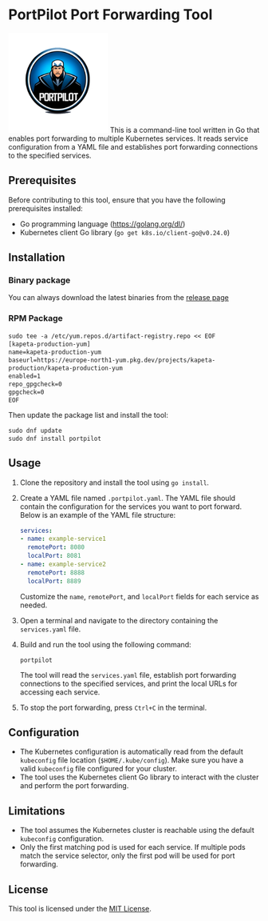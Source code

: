 # PortPilot Port Forwarding Tool

<img src="PortPilot.png" alt="drawing" width="200"/>
This is a command-line tool written in Go that enables port forwarding to multiple Kubernetes services. It reads service configuration from a YAML file and establishes port forwarding connections to the specified services.

## Prerequisites

Before contributing to this tool, ensure that you have the following prerequisites installed:

- Go programming language (https://golang.org/dl/)
- Kubernetes client Go library (`go get k8s.io/client-go@v0.24.0`)

## Installation

### Binary package

You can always download the latest binaries from the [release page](https://github.com/kapetacom/portpilot/releases)

### RPM Package

```shell
sudo tee -a /etc/yum.repos.d/artifact-registry.repo << EOF
[kapeta-production-yum]
name=kapeta-production-yum
baseurl=https://europe-north1-yum.pkg.dev/projects/kapeta-production/kapeta-production-yum
enabled=1
repo_gpgcheck=0
gpgcheck=0
EOF
```

Then update the package list and install the tool:

```shell
sudo dnf update
sudo dnf install portpilot
```

## Usage

1. Clone the repository and install the tool using `go install`.
2. Create a YAML file named `.portpilot.yaml`. The YAML file should contain the configuration for the services you want to port forward. Below is an example of the YAML file structure:

   ```yaml
   services:
   - name: example-service1
     remotePort: 8080
     localPort: 8081
   - name: example-service2
     remotePort: 8888
     localPort: 8889
   ```

   Customize the `name`, `remotePort`, and `localPort` fields for each service as needed.

3. Open a terminal and navigate to the directory containing the `services.yaml` file.
4. Build and run the tool using the following command:

   ```shell
   portpilot
   ```

   The tool will read the `services.yaml` file, establish port forwarding connections to the specified services, and print the local URLs for accessing each service.

5. To stop the port forwarding, press `Ctrl+C` in the terminal.

## Configuration

- The Kubernetes configuration is automatically read from the default `kubeconfig` file location (`$HOME/.kube/config`). Make sure you have a valid `kubeconfig` file configured for your cluster.
- The tool uses the Kubernetes client Go library to interact with the cluster and perform the port forwarding.

## Limitations

- The tool assumes the Kubernetes cluster is reachable using the default `kubeconfig` configuration.
- Only the first matching pod is used for each service. If multiple pods match the service selector, only the first pod will be used for port forwarding.

## License

This tool is licensed under the [MIT License](LICENSE).
